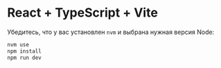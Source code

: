 # React + TypeScript + Vite

Убедитесь, что у вас установлен `nvm` и выбрана нужная версия Node:

```bash
nvm use
npm install
npm run dev